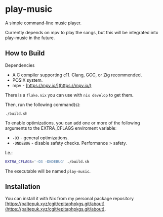 # play-music

A simple command-line music player.

Currently depends on mpv to play the songs, but this will be integrated into
play-music in the future.

## How to Build

Dependencies

- A C compiler supporting c11. Clang, GCC, or Zig recommended.
- POSIX system.
- mpv - [https://mpv.io/](https://mpv.io/)

There is a `flake.nix` you can use with `nix develop` to get them.

Then, run the following command(s):

```shell
./build.sh
```

To enable optimizations, you can add one or more of the following arguments to
the EXTRA_CFLAGS enviroment variable:

- `-O3` - general optimizations.
- `-DNDEBUG` - disable safety checks. Performance > safety.

I.e.:

```sh
EXTRA_CFLAGS='-O3 -DNDEBUG' ./build.sh
```

The executable will be named `play-music`.

## Installation

You can install it with Nix from my personal package repository
[https://paltepuk.xyz/cgit/epitaphpkgs.git/about](https://paltepuk.xyz/cgit/epitaphpkgs.git/about).
